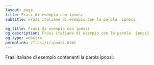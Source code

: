 ```yaml
---
layout: page
title: Frasi di esempio con ipnosi 
subtitle: Frasi italiane di esempio con la parola  ipnosi

og_title: Frasi di esempio con ipnosi 
og_description: Frasi italiane di esempio con la parola  ipnosi
og_type: website
permalink: /frasi/i/ipnosi.html
---
```


Frasi italiane di esempio contenenti la parola ipnosi:


